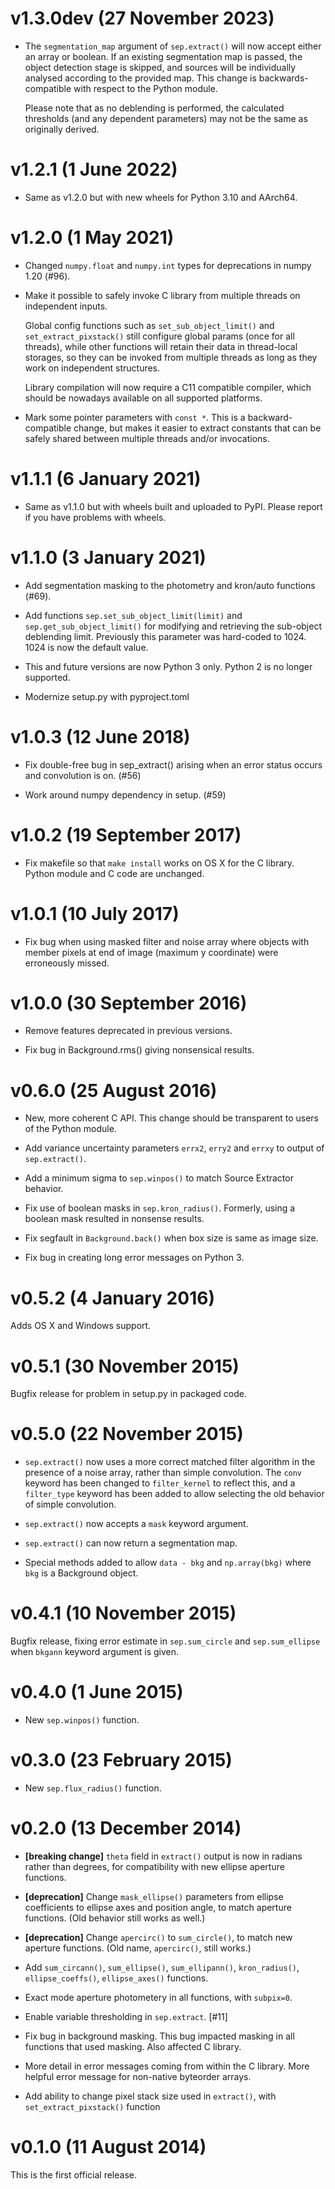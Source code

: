 v1.3.0dev (27 November 2023)
====================

* The `segmentation_map` argument of `sep.extract()` will now accept either an 
  array or boolean. If an existing segmentation map is passed, the object 
  detection stage is skipped, and sources will be individually analysed 
  according to the provided map. This change is backwards-compatible with 
  respect to the Python module.
  
  Please note that as no deblending is performed, 
  the calculated thresholds (and any dependent parameters) may not be the same 
  as originally derived.


v1.2.1 (1 June 2022)
====================

* Same as v1.2.0 but with new wheels for Python 3.10 and AArch64.

v1.2.0 (1 May 2021)
===================

* Changed `numpy.float` and `numpy.int` types for deprecations in numpy 1.20 (#96).

* Make it possible to safely invoke C library from multiple threads on
  independent inputs.

  Global config functions such as `set_sub_object_limit()`
  and `set_extract_pixstack()` still configure global params
  (once for all threads), while other functions will retain their data
  in thread-local storages, so they can be invoked from multiple threads as
  long as they work on independent structures.

  Library compilation will now require a C11 compatible compiler, which should
  be nowadays available on all supported platforms.

* Mark some pointer parameters with `const *`. This is a backward-compatible
  change, but makes it easier to extract constants that can be safely shared
  between multiple threads and/or invocations.

v1.1.1 (6 January 2021)
=======================

* Same as v1.1.0 but with wheels built and uploaded to PyPI. Please report if you
  have problems with wheels.


v1.1.0 (3 January 2021)
=======================

* Add segmentation masking to the photometry and kron/auto functions (#69).

* Add functions `sep.set_sub_object_limit(limit)` and `sep.get_sub_object_limit()`
  for modifying and retrieving the sub-object deblending limit. Previously this
  parameter was hard-coded to 1024. 1024 is now the default value.

* This and future versions are now Python 3 only. Python 2 is no longer
  supported.

* Modernize setup.py with pyproject.toml


v1.0.3 (12 June 2018)
=====================

* Fix double-free bug in sep_extract() arising when an error status occurs
  and convolution is on. (#56)

* Work around numpy dependency in setup. (#59)


v1.0.2 (19 September 2017)
==========================

* Fix makefile so that `make install` works on OS X for the C library.
  Python module and C code are unchanged.


v1.0.1 (10 July 2017)
=====================

* Fix bug when using masked filter and noise array where objects with member
  pixels at end of image (maximum y coordinate) were erroneously missed.


v1.0.0 (30 September 2016)
==========================

* Remove features deprecated in previous versions.

* Fix bug in Background.rms() giving nonsensical results.

v0.6.0 (25 August 2016)
=======================

* New, more coherent C API. This change should be transparent to users
  of the Python module.

* Add variance uncertainty parameters `errx2`, `erry2` and `errxy` to
  output of `sep.extract()`.

* Add a minimum sigma to `sep.winpos()` to match Source Extractor
  behavior.

* Fix use of boolean masks in `sep.kron_radius()`. Formerly, using a
  boolean mask resulted in nonsense results.

* Fix segfault in `Background.back()` when box size is same as image size.

* Fix bug in creating long error messages on Python 3.

v0.5.2 (4 January 2016)
=======================

Adds OS X and Windows support.

v0.5.1 (30 November 2015)
=========================

Bugfix release for problem in setup.py in packaged code.

v0.5.0 (22 November 2015)
=========================

* `sep.extract()` now uses a more correct matched filter algorithm in the
  presence of a noise array, rather than simple convolution. The `conv`
  keyword has been changed to `filter_kernel` to reflect this, and a
  `filter_type` keyword has been added to allow selecting the old behavior
  of simple convolution.

* `sep.extract()` now accepts a `mask` keyword argument.

* `sep.extract()` can now return a segmentation map.

* Special methods added to allow `data - bkg` and `np.array(bkg)` where
  `bkg` is a Background object.

v0.4.1 (10 November 2015)
=========================

Bugfix release, fixing error estimate in `sep.sum_circle` and
`sep.sum_ellipse` when `bkgann` keyword argument is given.

v0.4.0 (1 June 2015)
====================

* New `sep.winpos()` function.

v0.3.0 (23 February 2015)
=========================

* New `sep.flux_radius()` function.

v0.2.0 (13 December 2014)
=========================

* **[breaking change]** `theta` field in `extract()` output is now in
  radians rather than degrees, for compatibility with new ellipse
  aperture functions.

* **[deprecation]** Change `mask_ellipse()` parameters from ellipse
  coefficients to ellipse axes and position angle, to match aperture
  functions. (Old behavior still works as well.)

* **[deprecation]** Change `apercirc()` to `sum_circle()`, to match
  new aperture functions. (Old name, `apercirc()`, still works.)

* Add `sum_circann()`, `sum_ellipse()`, `sum_ellipann()`,
  `kron_radius()`, `ellipse_coeffs()`, `ellipse_axes()` functions.

* Exact mode aperture photometery in all functions, with `subpix=0`.

* Enable variable thresholding in `sep.extract`. [#11]

* Fix bug in background masking. This bug impacted masking in all
  functions that used masking. Also affected C library.

* More detail in error messages coming from within the C library.
  More helpful error message for non-native byteorder arrays.

* Add ability to change pixel stack size used in `extract()`, with
  `set_extract_pixstack()` function

v0.1.0 (11 August 2014)
=======================

This is the first official release.
